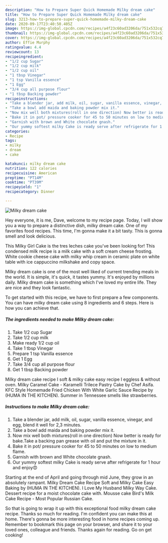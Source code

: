 ```yaml
---
description: "How to Prepare Super Quick Homemade Milky dream cake"
title: "How to Prepare Super Quick Homemade Milky dream cake"
slug: 3213-how-to-prepare-super-quick-homemade-milky-dream-cake
date: 2020-09-17T23:40:50.405Z
image: https://img-global.cpcdn.com/recipes/a4f23c60ad3206da/751x532cq70/milky-dream-cake-recipe-main-photo.jpg
thumbnail: https://img-global.cpcdn.com/recipes/a4f23c60ad3206da/751x532cq70/milky-dream-cake-recipe-main-photo.jpg
cover: https://img-global.cpcdn.com/recipes/a4f23c60ad3206da/751x532cq70/milky-dream-cake-recipe-main-photo.jpg
author: Effie Murphy
ratingvalue: 4.4
reviewcount: 13
recipeingredient:
- "1/2 cup Sugar"
- "1/2 cup milk"
- "1/2 cup oil"
- "1 tbsp Vinegar"
- "1 tsp Vanilla essence"
- "1 Egg"
- "3/4 cup all purpose flour"
- "1 tbsp Backing powder"
recipeinstructions:
- "Take a blender jar, add milk, oil, sugar, vanilla essence, vinegar, and egg, blend it well for 2,3 minutes."
- "Take a bowl add maida and baking powder mix it."
- "Now mix well both mixtures(roll in one direction) Now better is ready for bake.Take a backing pan grease with oil and put the mixture in it."
- "Bake it in pot/ pressure cooker for 45 to 50 minutes on low to medium flame."
- "Garnish with brown and White chocolate gnash."
- "Our yummy softest milky Cake is ready serve after refrigerate for 1 hour and enjoy😍"
categories:
- Recipe
tags:
- milky
- dream
- cake

katakunci: milky dream cake 
nutrition: 122 calories
recipecuisine: American
preptime: "PT14M"
cooktime: "PT39M"
recipeyield: "1"
recipecategory: Dinner

---
```



![Milky dream cake](https://img-global.cpcdn.com/recipes/a4f23c60ad3206da/751x532cq70/milky-dream-cake-recipe-main-photo.jpg)

Hey everyone, it is me, Dave, welcome to my recipe page. Today, I will show you a way to prepare a distinctive dish, milky dream cake. One of my favorites food recipes. This time, I'm gonna make it a bit tasty. This is gonna smell and look delicious.

This Milky Girl Cake is the tres leches cake you&#39;ve been looking for! This condensed milk recipe is a milk cake with a soft cream cheese frosting. White cookie cheese cake with milky whip cream in ceramic plate on white table with ice cappuccino milkshake and copy space.

Milky dream cake is one of the most well liked of current trending meals in the world. It is simple, it's quick, it tastes yummy. It's enjoyed by millions daily. Milky dream cake is something which I've loved my entire life. They are nice and they look fantastic.


To get started with this recipe, we have to first prepare a few components. You can have milky dream cake using 8 ingredients and 6 steps. Here is how you can achieve that.

<!--inarticleads1-->

##### The ingredients needed to make Milky dream cake:

1. Take 1/2 cup Sugar
1. Take 1/2 cup milk
1. Make ready 1/2 cup oil
1. Take 1 tbsp Vinegar
1. Prepare 1 tsp Vanilla essence
1. Get 1 Egg
1. Take 3/4 cup all purpose flour
1. Get 1 tbsp Backing powder


Milky dream cake recipe I soft &amp; milky cake easy recipe I eggless &amp; without oven. Milky Caramel Cake - Karamelli Trilece Pastry Cake by Chef Asifa. KFC Style Homemade Fried Chicken With White Garlic Sauce Recipe by (HUMA IN THE KITCHEN). Summer in Tennessee smells like strawberries. 

<!--inarticleads2-->

##### Instructions to make Milky dream cake:

1. Take a blender jar, add milk, oil, sugar, vanilla essence, vinegar, and egg, blend it well for 2,3 minutes.
1. Take a bowl add maida and baking powder mix it.
1. Now mix well both mixtures(roll in one direction) Now better is ready for bake.Take a backing pan grease with oil and put the mixture in it.
1. Bake it in pot/ pressure cooker for 45 to 50 minutes on low to medium flame.
1. Garnish with brown and White chocolate gnash.
1. Our yummy softest milky Cake is ready serve after refrigerate for 1 hour and enjoy😍


Starting at the end of April and going through mid June, they grow in an absolutely rampant. Milky Dream Cake Recipe Soft and Milky Cake Easy Baking by (HUMA IN THE KITCHEN). I Love My Husband Milky Way Cake. Dessert recipe for a moist chocolate cake with. Mousse cake Bird&#39;s Milk Cake Recipe - Most Popular Russian Cake. 

So that is going to wrap it up with this exceptional food milky dream cake recipe. Thanks so much for reading. I'm confident you can make this at home. There's gonna be more interesting food in home recipes coming up. Remember to bookmark this page on your browser, and share it to your loved ones, colleague and friends. Thanks again for reading. Go on get cooking!
